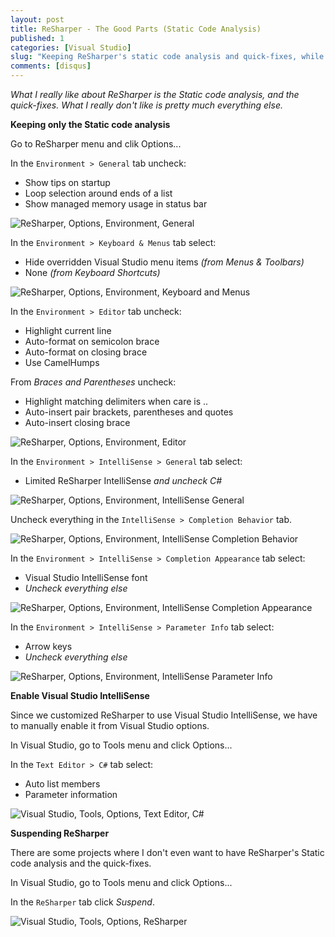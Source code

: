 ```yaml
---
layout: post
title: ReSharper - The Good Parts (Static Code Analysis)
published: 1
categories: [Visual Studio]
slug: "Keeping ReSharper's static code analysis and quick-fixes, while disabling almost everything else."
comments: [disqus]
---
```


*What I really like about ReSharper is the Static code analysis, and the quick-fixes. What I really don't like is pretty much everything else.*

**Keeping only the Static code analysis**

Go to ReSharper menu and clik Options...

In the `Environment > General` tab uncheck:

* Show tips on startup
* Loop selection around ends of a list
* Show managed memory usage in status bar

<p><img src="http://farm9.staticflickr.com/8074/8397465683_d51c48ceb6_o.png" alt="ReSharper, Options, Environment, General"/></p>

In the `Environment > Keyboard & Menus` tab select:

* Hide overridden Visual Studio menu items *(from Menus & Toolbars)*
* None *(from Keyboard Shortcuts)*

<p><img src="http://farm9.staticflickr.com/8094/8397465095_bbb7ddf76f_o.png" alt="ReSharper, Options, Environment, Keyboard and Menus"/></p>

In the `Environment > Editor` tab uncheck:

* Highlight current line
* Auto-format on semicolon brace
* Auto-format on closing brace
* Use CamelHumps

From *Braces and Parentheses* uncheck:

* Highlight matching delimiters when care is ..
* Auto-insert pair brackets, parentheses and quotes
* Auto-insert closing brace

<p><img src="http://farm9.staticflickr.com/8231/8398552804_0eb198dd4e_o.png" alt="ReSharper, Options, Environment, Editor"/></p>

In the `Environment > IntelliSense > General` tab select:

* Limited ReSharper IntelliSense *and uncheck C#*

<p><img src="http://farm9.staticflickr.com/8097/8397463717_943221138e_o.png" alt="ReSharper, Options, Environment, IntelliSense General"/></p>

Uncheck everything in the `IntelliSense > Completion Behavior` tab.

<p><img src="http://farm9.staticflickr.com/8331/8397462935_0b0087a910_o.png" alt="ReSharper, Options, Environment, IntelliSense Completion Behavior"/></p>

In the `Environment > IntelliSense > Completion Appearance` tab select:

* Visual Studio IntelliSense font
* *Uncheck everything else*

<p><img src="http://farm9.staticflickr.com/8077/8398550898_58666c6fba_o.png" alt="ReSharper, Options, Environment, IntelliSense Completion Appearance"/></p>

In the `Environment > IntelliSense > Parameter Info` tab select:

* Arrow keys
* *Uncheck everything else*

<p><img src="http://farm9.staticflickr.com/8072/8398550136_32dc9b9dbf_o.png" alt="ReSharper, Options, Environment, IntelliSense Parameter Info"/></p>

**Enable Visual Studio IntelliSense**

Since we customized ReSharper to use Visual Studio IntelliSense, we have to manually enable it from Visual Studio options.

In Visual Studio, go to Tools menu and click Options...

In the `Text Editor > C#` tab select:

* Auto list members
* Parameter information

<p><img src="http://farm9.staticflickr.com/8192/8398549650_3df34f8571_o.png" alt="Visual Studio, Tools, Options, Text Editor, C#"/></p>

**Suspending ReSharper**

There are some projects where I don't even want to have ReSharper's Static code analysis and the quick-fixes.

In Visual Studio, go to Tools menu and click Options... 

In the `ReSharper` tab click *Suspend*.

<p><img src="http://farm9.staticflickr.com/8048/8398549044_4bb64e66ec_o.png" alt="Visual Studio, Tools, Options, ReSharper"/></p>

